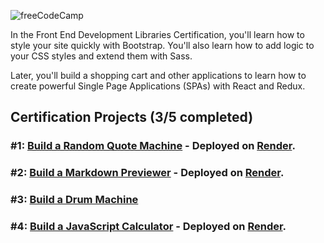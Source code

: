![freeCodeCamp](https://cdn.freecodecamp.org/testable-projects-fcc/images/fcc_secondary.svg)

In the Front End Development Libraries Certification, you'll learn how to style your site quickly with Bootstrap. You'll also learn how to add logic to your CSS styles and extend them with Sass.

Later, you'll build a shopping cart and other applications to learn how to create powerful Single Page Applications (SPAs) with React and Redux.

## Certification Projects (3/5 completed)

### #1: [Build a Random Quote Machine](./random-quote-machine) - Deployed on [Render](https://random-quote-machine-4ihq.onrender.com).

### #2: [Build a Markdown Previewer](./markdown-previewer/) - Deployed on [Render](https://markdown-previewer-d06l.onrender.com).

### #3: [Build a Drum Machine](./drum-machine/)

### #4: [Build a JavaScript Calculator](./calculator) - Deployed on [Render](https://calculator-87yl.onrender.com/).
